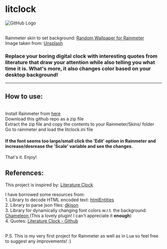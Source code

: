 # litclock

![GitHub Logo](https://user-images.githubusercontent.com/78578803/189535361-892cc08c-6bc2-4aa5-a068-58dd5b047f5d.png)

<br>Rainmeter skin to set background: <a href = "https://github.com/JonathanJourdan/Random-Wallpaper-for-Rainmeter" target = "_blank"><u>Random Wallpaper for Rainmeter</u></a>
<br>Image taken from: <a href="https://unsplash.com/" target="_blank"><u>Unsplash</u></a> 


### Replace your boring digital clock with interesting quotes from literature that draw your attention while also telling you what time it is. What's more, it also changes color based on your desktop background!

--------------------------------------------------------------------------------------------------------------------------------------------------------


## How to use:

<br>Install Rainmeter from <a href="https://www.rainmeter.net/" target="_blank"><u>here</u></a>
<br>Download this github repo as a zip file
<br>Extract the zip file and copy the contents to your Rainmeter/Skins/ folder
<br>Go to rainmeter and load the litclock.ini file

#### If the font seems too large/small click the 'Edit' option in Rainmeter and increase/desrease the 'Scale' variable and see the changes.
That's it. Enjoy! <br>

## References:

This project is inspired by: <a href="https://literature-clock.jenevoldsen.com/" target="_blank"><u>Literature Clock</u></a>

I have borrowed some resources from:
<br>1. Library to decode HTML encoded text: <a href="https://github.com/TiagoDanin/htmlEntities-for-lua" target="_blank"><u>htmlEntities</u></a>
<br>2. Library to parse json files: <a href="https://github.com/LuaDist/dkjson" target="_blank"><u>dkjson</u></a>
<br>3. Library for dynamically changing font colors w.r.t. the background: <a href="https://github.com/socks-the-fox/Chameleon"> Chameleon </a> (This a lovely plugin! I can't appreciate it <b>enough</b>)
<br>4. Quotes: <a href="https://github.com/JohannesNE/literature-clock" target="_blank"></u>Literature Clock - Github</u></a>


<br>
P.S. This is my very first project for Rainmeter as well as in Lua so feel free to suggest any improvements! :)
